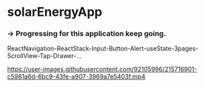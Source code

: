 # solarEnergyApp

### -> Progressing for this application keep going. 


ReactNavigation-ReactStack-Input-Button-Alert-useState-3pages-ScrollView-Tap-Drawer-...




https://user-images.githubusercontent.com/92105996/215716901-c5981a6d-6bc9-43fe-a907-3969a7e5403f.mp4

